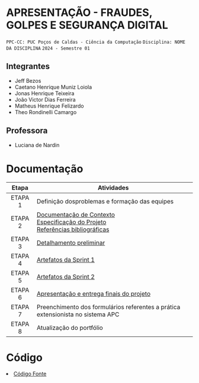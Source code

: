 # APRESENTAÇÃO - FRAUDES, GOLPES E SEGURANÇA DIGITAL

`PPC-CC: PUC Poços de Caldas - Ciência da Computação`
`Disciplina: NOME DA DISCIPLINA`
`2024 - Semestre 01`

## Integrantes

- Jeff Bezos
- Caetano Henrique Muniz Loiola
- Jonas Henrique Teixeira
- João Victor Dias Ferreira
- Matheus Henrique Felizardo
- Theo Rondinelli Camargo

## Professora

- Luciana de Nardin

# Documentação

| Etapa   |  Atividades |
|  :----:   | ----------- |
| ETAPA 1 | Definição dosproblemas e formação das equipes |
| ETAPA 2 | <a href="docs/1-Documentação de Contexto.md"> Documentação de Contexto</a> <br> <a href="docs/2-Especificação do Projeto.md"> Especificação do Projeto</a> <br> <a href="docs/7-Referências.md"> Referências bibliográficas</a>|
| ETAPA 3 | <a href="docs/3-Detalhamento preliminar.md"> Detalhamento preliminar </a> |
| ETAPA 4 | <a href="docs/4-Sprint 1.md"> Artefatos da Sprint 1</a> |
| ETAPA 5 | <a href="docs/5-Sprint 2.md"> Artefatos da Sprint 2</a> |
| ETAPA 6 | <a href="docs/6-Apresentação do Projeto.md"> Apresentação e entrega finais do projeto</a> |
| ETAPA 7 | Preenchimento dos formulários referentes a prática extensionista no sistema APC | 
| ETAPA 8 | Atualização do portfólio

# Código

<li><a href="src/README.md"> Código Fonte</a></li>

